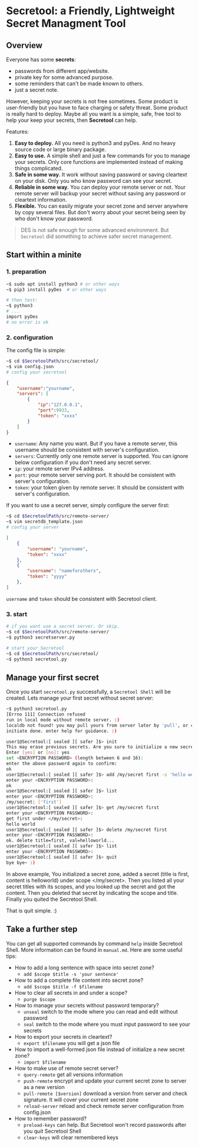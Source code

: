 # Secretool: a Friendly, Lightweight Secret Managment Tool

## Overview

Everyone has some **secrets**:
- passwords from different app/website.
- private key for some advanced purpose.
- some reminders that can't be made known to others.
- just a secret note.

However, keeping your secrets is not free sometimes. Some product is user-friendly but you have to face charging or safety threat. Some product is really hard to deploy. Maybe all you want is a simple, safe, free tool to help your keep your secrets, then **Secretool** can help.

Features:

1. **Easy to deploy.** All you need is python3 and pyDes. And no heavy source code or large binary package.
2. **Easy to use.** A simple shell and just a few commands for you to manage your secrets. Only core functions are implemented instead of making things complicated.
3. **Safe in some way.** It work without saving password or saving cleartext on your disk. Only you who know password can see your secret.
4. **Reliable in some way.** You can deploy your remote server or not. Your remote server will backup your secret without saving any password or cleartext information.
5. **Flexible.** You can easily migrate your secret zone and server anywhere by copy several files. But don't worry about your secret being seen by who don't know your password.

> DES is not safe enough for some advanced environment. But `Secretool` did something to achieve safer secret management.

## Start within a minite

### 1. preparation

```bash
~$ sudo apt install python3 # or other ways
~$ pip3 install pyDes  # or other ways

# then test:
~$ python3
# ...
import pyDes
# no error is ok
```

### 2. configuration

The config file is simple:

```bash
~$ cd $SecretoolPath/src/secretool/
~$ vim config.json
# config your secretool
```

```json
{
    "username":"yourname",
    "servers": [
        {
            "ip":"127.0.0.1",
            "port":9933,
            "token": "xxxx"
        }
    ]
}
```

- `username`: Any name you want. But if you have a remote server, this username should be consistent with server's configuration.
- `servers`: Currently only one remote server is supported. You can ignore below configuration if you don't need any secret server.
- `ip`: your remote server IPv4 address.
- `port`: your remote server serving port. It should be consistent with server's configuration.
- `token`: your token given by remote server. It should be consistent with server's configuration.

If you want to use a secret server, simply configure the server first:


```bash
~$ cd $SecretoolPath/src/remote-server/
~$ vim secretdb_template.json
# config your server
```

```json
[
    {
        "username": "yourname",
        "token": "xxxx"
    },
    {
        "username": "nameforothers",
        "token": "yyyy"
    },
]
```
`username` and `token` should be consistent with Secretool client.

### 3. start

```bash
# if you want use a secret server. Or skip.
~$ cd $SecretoolPath/src/remote-server/
~$ python3 secretserver.py

# start your Secretool
~$ cd $SecretoolPath/src/secretool/
~$ python3 secretool.py
```

## Manage your first secret

Once you start `secretool.py` successfully, a `Secretool Shell` will be created. Lets manage your first secret without secret server:

```bash
~$ python3 secretool.py 
[Errno 111] Connection refused
run in local mode without remote server. :)
localdb not found! you may pull yours from server later by 'pull', or create one by 'init'.
initiate done. enter help for guidance. :)

user1@Secretool:[ sealed ][ safer ]$> init
This may erase previous secrets. Are you sure to initialize a new secret database?
Enter [yes] or [no]: yes
set <ENCRYPTION PASSWORD> (length between 6 and 16): 
enter the above password again to confirm: 
ok
user1@Secretool:[ sealed ][ safer ]$> add /my/secret first -s 'hello world'    
enter your <ENCRYPTION PASSWORD>: 
ok
user1@Secretool:[ sealed ][ safer ]$> list
enter your <ENCRYPTION PASSWORD>: 
/my/secret: ['first']
user1@Secretool:[ sealed ][ safer ]$> get /my/secret first
enter your <ENCRYPTION PASSWORD>: 
get first under </my/secret>:
hello world
user1@Secretool:[ sealed ][ safer ]$> delete /my/secret first
enter your <ENCRYPTION PASSWORD>: 
ok. delete title=first, val=helloworld...
user1@Secretool:[ sealed ][ safer ]$> list
enter your <ENCRYPTION PASSWORD>: 
user1@Secretool:[ sealed ][ safer ]$> quit
bye bye~ :)
```

In above example, You initialized a secret zone, added a secret (title is first, content is helloworld) under scope <\/my\/secret>. Then you listed all your secret titles with its scopes, and you looked up the secret and got the content. Then you deleted that secret by indicating the scope and title. Finally you quited the Secretool Shell.

That is quit simple. :)

## Take a further step

You can get all supported commands by command `help` inside Secretool Shell. More information can be found in `manual.md`. Here are some useful tips:

- How to add a long sentence with space into secret zone?
    - `add $scope $title -s 'your sentence'`
- How to add a complete file content into secret zone?
    - `add $scope $title -f $filename`
- How to clear all secrets in and under a scope?
    - `purge $scope`
- How to manage your secrets without password temporary?
    - `unseal` switch to the mode where you can read and edit without password
    - `seal` switch to the mode where you must input password to see your secrets
- How to export your secrets in cleartext?
    - `export $filename` you will get a json file
- How to import a well-formed json file instead of initialize a new secret zone?
    - `import $filename`
- How to make use of remote secret server?
    - `query-remote` get all versions information
    - `push-remote` encrypt and update your current secret zone to server as a new version
    - `pull-remote [$version]` download a version from server and check signature. It will cover your current secret zone
    - `reload-server` reload and check remote server configuration from config.json
- How to remember password?
    - `preload-keys` can help. But Secretool won't record passwords after you quit Secretool Shell
    - `clear-keys` will clear remembered keys

